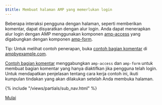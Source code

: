 ```yaml
---
$title: Membuat halaman AMP yang memerlukan login
---
```

Beberapa interaksi pengguna dengan halaman, seperti memberikan komentar, dapat disyaratkan dengan alur login. Anda dapat menerapkan alur login dengan AMP menggunakan komponen [amp-access](/id/docs/reference/components/amp-access) yang digabungkan dengan komponen [amp-form](/id/docs/reference/components/amp-form).

Tip: Untuk melihat contoh penerapan, buka [contoh bagian komentar](https://ampbyexample.com/samples_templates/comment_section/) di [ampbyexample.com](https://ampbyexample.com).

[Contoh bagian komentar](https://ampbyexample.com/samples_templates/comment_section/) menggabungkan `amp-access` dan `amp-form` untuk membuat bagian komentar yang hanya diaktifkan jika pengguna telah login. Untuk mendapatkan penjelasan tentang cara kerja contoh ini, ikuti kumpulan tindakan yang akan dilakukan setelah Anda membuka halaman.

{% include "/views/partials/sub_nav.html" %}

<div class="prev-next-buttons">
<a class="button" href="{{g.doc('/content/amp-dev/documentation/guides-and-tutorials/develop/login.md locale=doc.locale).url.path}}"><span class="arrow-next">Mulai</span></a>
</div>
